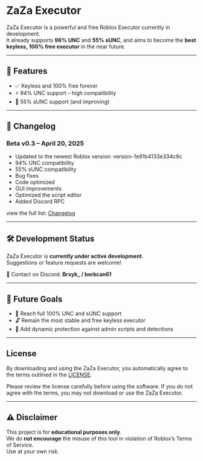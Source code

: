 # ZaZa Executor

ZaZa Executor is a powerful and free Roblox Executor currently in development.  
It already supports **96% UNC** and **55% sUNC**, and aims to become the **best keyless, 100% free executor** in the near future.

---

## 🚀 Features

- ✅ Keyless and 100% free forever
- ⚡ 94% UNC support – high compatibility
- 🔧 55% sUNC support (and improving)

---

## 📜 Changelog

### Beta v0.3 – April 20, 2025
- Updated to the newest Roblox version: version-1e91b4133e334c9c
- 94% UNC compatibility
- 55% sUNC compatibility
- Bug fixes
- Code optimized
- GUI improvements
- Optimized the script editor
- Added Discord RPC

view the full list: [Changelog](CHANGELOG.md)

---

## 🛠️ Development Status

ZaZa Executor is **currently under active development**.  
Suggestions or feature requests are welcome!

💬 Contact on Discord: **Brxyk_ / berkcan61**

---

## 📌 Future Goals

- 💯 Reach full 100% UNC and sUNC support
- 🔓 Remain the most stable and free keyless executor
- 🧬 Add dynamic protection against admin scripts and detections

---

## License

By downloading and using the ZaZa Executor, you automatically agree to the terms outlined in the [LICENSE](LICENSE).

Please review the license carefully before using the software. If you do not agree with the terms, you may not download or use the ZaZa Executor.

---

## ⚠️ Disclaimer

This project is for **educational purposes only**.  
We do **not encourage** the misuse of this tool in violation of Roblox’s Terms of Service.  
Use at your own risk.
